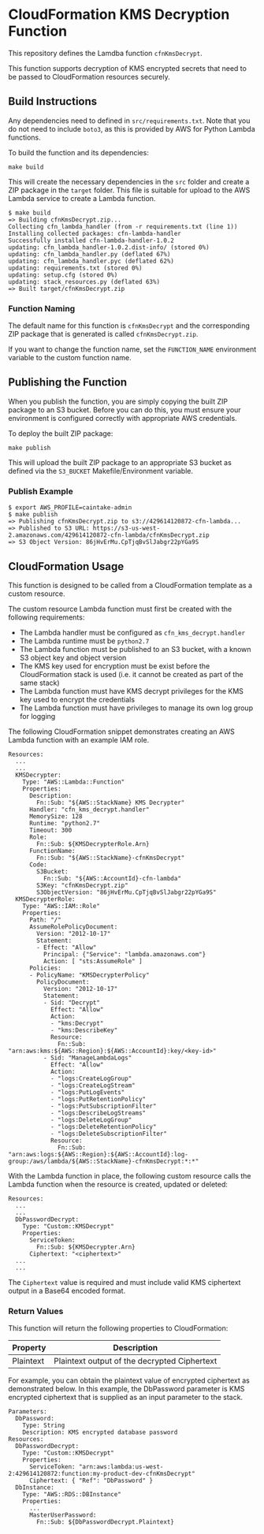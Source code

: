 # CloudFormation KMS Decryption Function

This repository defines the Lamdba function `cfnKmsDecrypt`.

This function supports decryption of KMS encrypted secrets that need to be passed to CloudFormation resources securely.

## Build Instructions

Any dependencies need to defined in `src/requirements.txt`.  Note that you do not need to include `boto3`, as this is provided by AWS for Python Lambda functions.

To build the function and its dependencies:

`make build`

This will create the necessary dependencies in the `src` folder and create a ZIP package in the `target` folder.  This file is suitable for upload to the AWS Lambda service to create a Lambda function.

```
$ make build
=> Building cfnKmsDecrypt.zip...
Collecting cfn_lambda_handler (from -r requirements.txt (line 1))
Installing collected packages: cfn-lambda-handler
Successfully installed cfn-lambda-handler-1.0.2
updating: cfn_lambda_handler-1.0.2.dist-info/ (stored 0%)
updating: cfn_lambda_handler.py (deflated 67%)
updating: cfn_lambda_handler.pyc (deflated 62%)
updating: requirements.txt (stored 0%)
updating: setup.cfg (stored 0%)
updating: stack_resources.py (deflated 63%)
=> Built target/cfnKmsDecrypt.zip
```

### Function Naming

The default name for this function is `cfnKmsDecrypt` and the corresponding ZIP package that is generated is called `cfnKmsDecrypt.zip`.

If you want to change the function name, set the `FUNCTION_NAME` environment variable to the custom function name.

## Publishing the Function

When you publish the function, you are simply copying the built ZIP package to an S3 bucket.  Before you can do this, you must ensure your environment is configured correctly with appropriate AWS credentials.

To deploy the built ZIP package:

`make publish`

This will upload the built ZIP package to an appropriate S3 bucket as defined via the `S3_BUCKET` Makefile/Environment variable.

### Publish Example

```
$ export AWS_PROFILE=caintake-admin
$ make publish
=> Publishing cfnKmsDecrypt.zip to s3://429614120872-cfn-lambda...
=> Published to S3 URL: https://s3-us-west-2.amazonaws.com/429614120872-cfn-lambda/cfnKmsDecrypt.zip
=> S3 Object Version: 86jHvErMu.CpTjqBvSlJabgr22pYGa9S
```

## CloudFormation Usage

This function is designed to be called from a CloudFormation template as a custom resource.

The custom resource Lambda function must first be created with the following requirements:

- The Lambda handler must be configured as `cfn_kms_decrypt.handler`
- The Lambda runtime must be `python2.7`
- The Lambda function must be published to an S3 bucket, with a known S3 object key and object version
- The KMS key used for encryption must be exist before the CloudFormation stack is used (i.e. it cannot be created as part of the same stack)
- The Lambda function must have KMS decrypt privileges for the KMS key used to encrypt the credentials 
- The Lambda function must have privileges to manage its own log group for logging

The following CloudFormation snippet demonstrates creating an AWS Lambda function with an example IAM role.

```
Resources:
  ...
  ...
  KMSDecrypter:
    Type: "AWS::Lambda::Function"
    Properties:
      Description: 
        Fn::Sub: "${AWS::StackName} KMS Decrypter"
      Handler: "cfn_kms_decrypt.handler"
      MemorySize: 128
      Runtime: "python2.7"
      Timeout: 300
      Role: 
        Fn::Sub: ${KMSDecrypterRole.Arn}
      FunctionName: 
        Fn::Sub: "${AWS::StackName}-cfnKmsDecrypt"
      Code:
        S3Bucket: 
          Fn::Sub: "${AWS::AccountId}-cfn-lambda"
        S3Key: "cfnKmsDecrypt.zip"
        S3ObjectVersion: "86jHvErMu.CpTjqBvSlJabgr22pYGa9S"
  KMSDecrypterRole:
    Type: "AWS::IAM::Role"
    Properties:
      Path: "/"
      AssumeRolePolicyDocument:
        Version: "2012-10-17"
        Statement:
        - Effect: "Allow"
          Principal: {"Service": "lambda.amazonaws.com"}
          Action: [ "sts:AssumeRole" ]
      Policies:
      - PolicyName: "KMSDecrypterPolicy"
        PolicyDocument:
          Version: "2012-10-17"
          Statement:
          - Sid: "Decrypt"
            Effect: "Allow"
            Action:
            - "kms:Decrypt"
            - "kms:DescribeKey"
            Resource:
              Fn::Sub: "arn:aws:kms:${AWS::Region}:${AWS::AccountId}:key/<key-id>"
          - Sid: "ManageLambdaLogs"
            Effect: "Allow"
            Action:
            - "logs:CreateLogGroup"
            - "logs:CreateLogStream"
            - "logs:PutLogEvents"
            - "logs:PutRetentionPolicy"
            - "logs:PutSubscriptionFilter"
            - "logs:DescribeLogStreams"
            - "logs:DeleteLogGroup"
            - "logs:DeleteRetentionPolicy"
            - "logs:DeleteSubscriptionFilter"
            Resource: 
              Fn::Sub: "arn:aws:logs:${AWS::Region}:${AWS::AccountId}:log-group:/aws/lambda/${AWS::StackName}-cfnKmsDecrypt:*:*"
```

With the Lambda function in place, the following custom resource calls the Lambda function when the resource is created, updated or deleted:

```
Resources:
  ...
  ...
  DbPasswordDecrypt:
    Type: "Custom::KMSDecrypt"
    Properties:
      ServiceToken: 
        Fn::Sub: ${KMSDecrypter.Arn}
      Ciphertext: "<ciphertext>"
  ...
  ...
```

The `Ciphertext` value is required and must include valid KMS ciphertext output in a Base64 encoded format.


### Return Values

This function will return the following properties to CloudFormation:

| Property  | Description                                  |
|-----------|----------------------------------------------|
| Plaintext | Plaintext output of the decrypted Ciphertext |

For example, you can obtain the plaintext value of encrypted ciphertext as demonstrated below.  In this example, the DbPassword parameter is KMS encrypted ciphertext that is supplied as an input parameter to the stack.

```
Parameters:
  DbPassword:
    Type: String
    Description: KMS encrypted database password
Resources:
  DbPasswordDecrypt:
    Type: "Custom::KMSDecrypt"
    Properties:
      ServiceToken: "arn:aws:lambda:us-west-2:429614120872:function:my-product-dev-cfnKmsDecrypt"
      Ciphertext: { "Ref": "DbPassword" }
  DbInstance:
    Type: "AWS::RDS::DBInstance"
    Properties:
      ...
      MasterUserPassword:
        Fn::Sub: ${DbPasswordDecrypt.Plaintext}
```